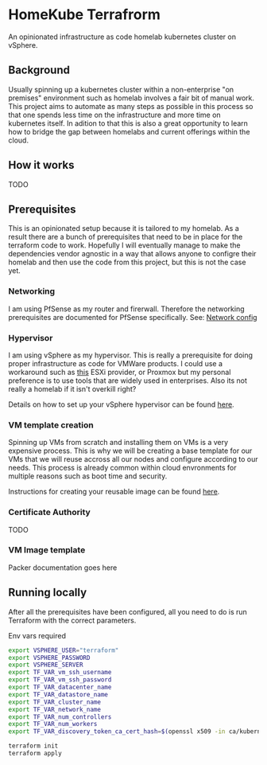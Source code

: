 # HomeKube Terrafrorm

An opinionated infrastructure as code homelab kubernetes cluster on vSphere.

## Background

Usually spinning up a kubernetes cluster within a non-enterprise "on premises" environment such as homelab involves a fair bit of manual work. This project aims to automate as many steps as possible in this process so that one spends less time on the infrastructure and more time on kubernetes itself. In adition to that this is also a great opportunity to learn how to bridge the gap between homelabs and current offerings within the cloud.

## How it works

TODO

## Prerequisites

This is an opinionated setup because it is tailored to my homelab. As a result there are a bunch of prerequisites that need to be in place for the terraform code to work. Hopefully I will eventually manage to make the dependencies vendor agnostic in a way that allows anyone to configre their homelab and then use the code from this project, but this is not the case yet.

### Networking

I am using PfSense as my router and firerwall. Therefore the networking prerequisites are documented for PfSense specifically.
See: [Network config](docs/pfsense.md)

### Hypervisor

I am using vSphere as my hypervisor. This is really a prerequisite for doing proper infrastructure as code for VMWare products. I could use a workaround such as [this](https://github.com/josenk/terraform-provider-esxi) ESXi provider, or Proxmox but my personal preference is to use tools that are widely used in enterprises. Also its not really a homelab if it isn't overkill right?

Details on how to set up your vSphere hypervisor can be found [here](docs/vsphere.md).

### VM template creation

Spinning up VMs from scratch and installing them on VMs is a very expensive process. This is why we will be creating a base template for our VMs that we will reuse accross all our nodes and configure according to our needs. This process is already common within cloud envronments for multiple reasons such as boot time and security.

Instructions for creating your reusable image can be found [here](docs/vm-template.md).

### Certificate Authority

TODO

### VM Image template

Packer documentation goes here

## Running locally

After all the prerequisites have been configured, all you need to do is run Terraform with the correct parameters.

Env vars required

```bash
export VSPHERE_USER="terraform"
export VSPHERE_PASSWORD
export VSPHERE_SERVER
export TF_VAR_vm_ssh_username
export TF_VAR_vm_ssh_password
export TF_VAR_datacenter_name
export TF_VAR_datastore_name
export TF_VAR_cluster_name
export TF_VAR_network_name
export TF_VAR_num_controllers
export TF_VAR_num_workers
export TF_VAR_discovery_token_ca_cert_hash=$(openssl x509 -in ca/kubernetes-ca/kubernetes-ca.pem -pubkey -noout | openssl pkey -pubin -outform DER | openssl dgst -sha256)
```

```bash
terraform init
terraform apply
```
